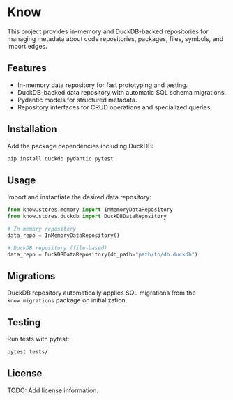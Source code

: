 # Know

This project provides in-memory and DuckDB-backed repositories for managing metadata about code repositories, packages, files, symbols, and import edges.

## Features

- In-memory data repository for fast prototyping and testing.
- DuckDB-backed data repository with automatic SQL schema migrations.
- Pydantic models for structured metadata.
- Repository interfaces for CRUD operations and specialized queries.

## Installation

Add the package dependencies including DuckDB:

```bash
pip install duckdb pydantic pytest
```

## Usage

Import and instantiate the desired data repository:

```python
from know.stores.memory import InMemoryDataRepository
from know.stores.duckdb import DuckDBDataRepository

# In-memory repository
data_repo = InMemoryDataRepository()

# DuckDB repository (file-based)
data_repo = DuckDBDataRepository(db_path="path/to/db.duckdb")
```

## Migrations

DuckDB repository automatically applies SQL migrations from the `know.migrations` package on initialization.

## Testing

Run tests with pytest:

```bash
pytest tests/
```

## License

TODO: Add license information.
